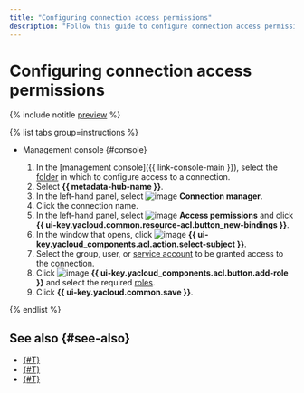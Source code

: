 ```yaml
---
title: "Configuring connection access permissions"
description: "Follow this guide to configure connection access permissions."
---
```


# Configuring connection access permissions

{% include notitle [preview](../../_includes/note-preview.md) %}

{% list tabs group=instructions %}

- Management console {#console}

  1. In the [management console]({{ link-console-main }}), select the [folder](../../resource-manager/concepts/resources-hierarchy.md#folder) in which to configure access to a connection.
  1. Select **{{ metadata-hub-name }}**.
  1. In the left-hand panel, select ![image](../../_assets/console-icons/plug-connection.svg) **Connection manager**.
  1. Click the connection name.
  1. In the left-hand panel, select ![image](../../_assets/console-icons/persons.svg) **Access permissions** and click **{{ ui-key.yacloud.common.resource-acl.button_new-bindings }}**.
  1. In the window that opens, click ![image](../../_assets/console-icons/plus.svg) **{{ ui-key.yacloud_components.acl.action.select-subject }}**.
  1. Select the group, user, or [service account](../../iam/concepts/users/service-accounts.md) to be granted access to the connection.
  1. Click ![image](../../_assets/console-icons/plus.svg) **{{ ui-key.yacloud_components.acl.button.add-role }}** and select the required [roles](../security/index.md#roles-list).
  1. Click **{{ ui-key.yacloud.common.save }}**.

{% endlist %}

## See also {#see-also}

* [{#T}](../concepts/connection-manager.md)
* [{#T}](../../iam/concepts/access-control/index.md)
* [{#T}](../security/index.md)
